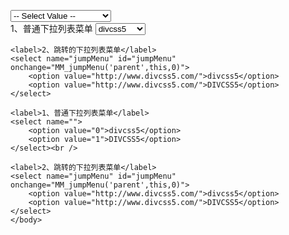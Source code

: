 
<head>
<script type="text/javascript">

function MM_jumpMenu(targ,selObj,restore){ //v3.0
  eval(targ+".location='"+selObj.options[selObj.selectedIndex].value+"'");
  if (restore) selObj.selectedIndex=0;
}
</script>
</head>

<body>
<select>
<option value="">-- Select Value --</option>
<option value="http://www.w3school.com.cn/tags/tag_option.asp">ATA Deployment Guide </option>
</select>



<form action="" method="get">
    <label>1、普通下拉列表菜单</label>
    <select name="">
        <option value="0">divcss5</option>
        <option value="1">DIVCSS5</option>
    </select><br />

    <label>2、跳转的下拉列表菜单</label>
    <select name="jumpMenu" id="jumpMenu" onchange="MM_jumpMenu('parent',this,0)">
        <option value="http://www.divcss5.com/">divcss5</option>
        <option value="http://www.divcss5.com/">DIVCSS5</option>
    </select>
</form>


    <label>1、普通下拉列表菜单</label>
    <select name="">
        <option value="0">divcss5</option>
        <option value="1">DIVCSS5</option>
    </select><br />

    <label>2、跳转的下拉列表菜单</label>
    <select name="jumpMenu" id="jumpMenu" onchange="MM_jumpMenu('parent',this,0)">
        <option value="http://www.divcss5.com/">divcss5</option>
        <option value="http://www.divcss5.com/">DIVCSS5</option>
    </select>
    </body>
